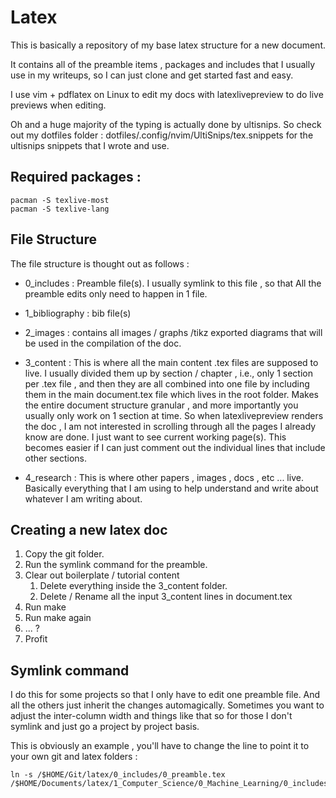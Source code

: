 # Latex

This is basically a repository of my base latex structure for a new document.

It contains all of the preamble items , packages and includes that I usually
use in my writeups, so I can just clone and get started fast and easy.

I use vim + pdflatex on Linux to edit my docs with latexlivepreview to do live
previews when editing.

Oh and a huge majority of the typing is actually done by ultisnips. So check
out my dotfiles folder :  dotfiles/.config/nvim/UltiSnips/tex.snippets for the
ultisnips snippets that I wrote and use.

## Required packages :
```
pacman -S texlive-most
pacman -S texlive-lang
```
## File Structure

The file structure is thought out as follows :

 * 0_includes : Preamble file(s). I usually symlink to this file , so that All
 the preamble edits only need to happen in 1 file.

 * 1_bibliography : bib file(s)

 * 2_images : contains all images / graphs /tikz exported diagrams that will be
 used in the compilation of the doc.

 * 3_content : This is where all the main content .tex files are supposed to
 live. I usually divided them up by section / chapter , i.e., only 1 section
 per .tex file , and then they are all combined into one file by including them
 in the main document.tex file which lives in the root folder. Makes the entire
 document structure granular , and more importantly you usually only work on 1
 section at time. So when latexlivepreview renders the doc , I am not
 interested in scrolling through all the pages I already know are done. I just
 want to see current working page(s). This becomes easier if I can just comment
 out the individual lines that include other sections.

 * 4_research : This is where other papers , images , docs , etc ... live.
 Basically everything that I am using to help understand and write about
 whatever I am writing about.


## Creating a new latex doc

1. Copy the git folder.
1. Run the symlink command for the preamble.
1. Clear out boilerplate / tutorial content
	1. Delete everything inside the 3_content folder.
	1. Delete / Rename all the input 3_content lines in document.tex
1. Run make
1. Run make again
1. ... ?
1. Profit

## Symlink command

I do this for some projects so that I only have to edit one preamble file. And
all the others just inherit the changes automagically. Sometimes you want to
adjust the inter-column width and things like that so for those I don't symlink
and just go a project by project basis.

This is obviously an example , you'll have to change the line to point it to
your own git and latex folders :

```
ln -s /$HOME/Git/latex/0_includes/0_preamble.tex /$HOME/Documents/latex/1_Computer_Science/0_Machine_Learning/0_includes/0_preamble.tex
```
